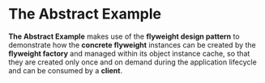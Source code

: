 # The Abstract Example

**The Abstract Example** makes use of the **flyweight design pattern** to demonstrate how the **concrete flyweight**
instances can be created by the **flyweight factory** and managed within its object instance cache, so that they are
created only once and on demand during the application lifecycle and can be consumed by a **client**.
